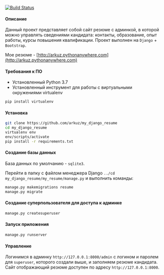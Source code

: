[![Build Status](https://travis-ci.org/arkuz/my_django_resume.svg?branch=master)](https://travis-ci.org/arkuz/my_django_resume)
#### Описание
Данный проект представляет собой сайт резюме с админкой, в которой можно управлять сведениями кандидата: контакты, образование, опыт работы, курсы повышения квалификации. Проект выполнен на `Django` + `Bootstrap`.

Мое резюме - [http://arkuz.pythonanywhere.com](http://arkuz.pythonanywhere.com)
 
 
#### Требования к ПО
- Установленный Python 3.7
- Установленный инструмент для работы с виртуальными окружениями virtualenv
```bash
pip install virtualenv
```

#### Установка
```bash
git clone https://github.com/arkuz/my_django_resume
cd my_django_resume
virtualenv env
env/scripts/activate
pip install -r requirements.txt
```

#### Создание базы данных
База данных по умолчанию - `sqlite3`.

Перейти в папку с файлом менеджера Django `../cd my_django_resume/my_resume/manage.py` и выполнить команды:
```bash
manage.py makemigrations resume
manage.py migrate
```

#### Создание суперпользователя для доступа к админке
```bash
manage.py createsuperuser
```

#### Запуск приложения
```bash
manage.py runserver
```

#### Управление
Логинимся в админку `http://127.0.0.1:8000/admin` с логином и паролем для `superuser`, которого создали выше, и заполняем резюме кандидата. Сайт отображающий резюме доступен по адресу `http://127.0.0.1:8000`.

